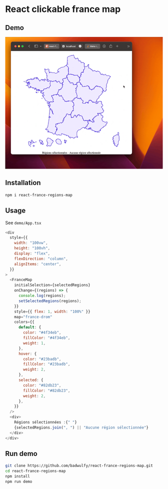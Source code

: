# React clickable france map

## Demo

![demo](https://github.com/badwulfy/react-france-regions-map/blob/main/demo.gif?raw=true)

## Installation

```bash
npm i react-france-regions-map
```

## Usage

See `demo/App.tsx`

```javascript
<div
  style={{
    width: "100vw",
    height: "100vh",
    display: "flex",
    flexDirection: "column",
    alignItems: "center",
  }}
>
  <FranceMap
    initialSelection={selectedRegions}
    onChange={(regions) => {
      console.log(regions);
      setSelectedRegions(regions);
    }}
    style={{ flex: 1, width: "100%" }}
    map="france-drom"
    colors={{
      default: {
        color: "#4f34eb",
        fillColor: "#4f34eb",
        weight: 1,
      },
      hover: {
        color: "#23badb",
        fillColor: "#23badb",
        weight: 2,
      },
      selected: {
        color: "#82db23",
        fillColor: "#82db23",
        weight: 2,
      },
    }}
  />
  <div>
    Régions sélectionnées :{" "}
    {selectedRegions.join(", ") || "Aucune région sélectionnée"}
  </div>
</div>
```

## Run demo

```bash
git clone https://github.com/badwulfy/react-france-regions-map.git
cd react-france-regions-map
npm install
npm run demo
```
